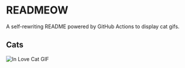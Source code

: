 # READMEOW

A self-rewriting README powered by GitHub Actions to display cat gifs.

## Cats

![In Love Cat GIF](https://media3.giphy.com/media/MDJ9IbxxvDUQM/200.gif?cid=9acd02dauelki00u23un3923w3sem4dch9rfprr94c5ovskc&ep=v1_gifs_search&rid=200.gif&ct=g)
